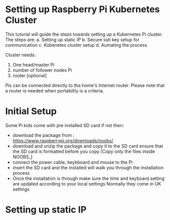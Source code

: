 # Setting up Raspberry Pi Kubernetes Cluster

This tutorial will guide the steps towards setting up a Kubernetes Pi cluster.
The steps are:
a. Setting up static IP
b. Secure ssh key setup for communication
c. Kubenetes cluster setup
d. Aumating the process

Cluster needs:
1. One head/master Pi
2. number of follower nodes Pi
3. router [optional]

Pis can be connected directly to the home's Internet router.
Please note that a router is needed when portability is a criteria. 
# Initial Setup
Some Pi kids come with pre installed SD card if not then:
 - download the package from :
    https://www.raspberrypi.org/downloads/noobs/
 - download and unzip the package and copy it to the SD card
 ensure that the SD card is formatted before you copy
 [Copy only the files inside NOOBS_<version>]
 - connect the power cable, keybboard and mouse to the Pi
 - insert the SD card and the installed will walk you through the installation process
 - Once the installation is through make sure the time and keyboard setting are updated according to your local settings
  Normally they come in UK settings
  



# Setting up static IP



